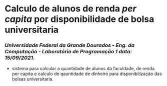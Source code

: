 # Calculo de alunos de renda _per capita_ por disponibilidade de bolsa universitaria

### _Universidade Federal da Grande Dourados - Eng. da Computação - Laboratório de Programação 1 data: 15/09/2021._
   - sistema para calcular a quantidade de alunos da faculdade, de renda per capita e calculo de qauntidade de dinheiro para disponibilização das bolsas universitaria.
